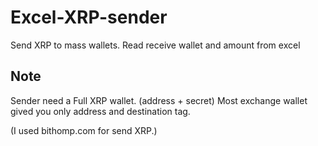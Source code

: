 # Excel-XRP-sender
Send XRP to mass wallets. Read receive wallet and amount from excel


Note
------
Sender need a Full XRP wallet. (address + secret) 
Most exchange wallet gived you only address and destination tag.

(I used bithomp.com for send XRP.)
